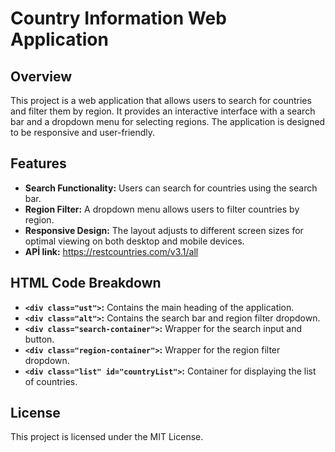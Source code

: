 # Country Information Web Application

## Overview

This project is a web application that allows users to search for countries and filter them by region. It provides an interactive interface with a search bar and a dropdown menu for selecting regions. The application is designed to be responsive and user-friendly.

## Features

- **Search Functionality:** Users can search for countries using the search bar.
- **Region Filter:** A dropdown menu allows users to filter countries by region.
- **Responsive Design:** The layout adjusts to different screen sizes for optimal viewing on both desktop and mobile devices.
- **APİ link:** https://restcountries.com/v3.1/all 

## HTML Code Breakdown

  - **`<div class="ust">`:** Contains the main heading of the application.
  - **`<div class="alt">`:** Contains the search bar and region filter dropdown.
  - **`<div class="search-container">`:** Wrapper for the search input and button.
  - **`<div class="region-container">`:** Wrapper for the region filter dropdown.
  - **`<div class="list" id="countryList">`:** Container for displaying the list of countries.

## License

This project is licensed under the MIT License.
